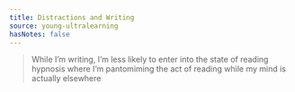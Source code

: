 ```yaml
---
title: Distractions and Writing
source: young-ultralearning
hasNotes: false
---
```


> While I’m writing, I’m less likely to enter into the state of reading hypnosis where I’m pantomiming the act of reading while my mind is actually elsewhere

